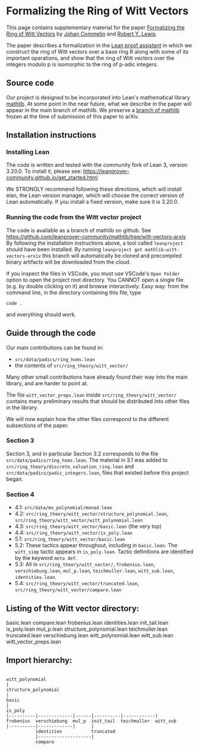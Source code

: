 # Formalizing the Ring of Witt Vectors

This page contains supplementary material for the paper
[Formalizing the Ring of Witt Vectors]()
by [Johan Commelin](https://math.commelin.net/) and [Robert Y. Lewis](https://robertylewis.com).

The paper describes a formalization in the
[Lean proof assistant](https://leanprover.github.io)
in which we construct the ring of Witt vectors over a base ring R
along with some of its important operations,
and show that the ring of Witt vectors over the integers modulo p
is isomorphic to the ring of p-adic integers.

## Source code

Our project is designed to be incorporated into Lean's mathematical library
[mathlib](https://github.com/leanprover-community/mathlib).
At some point in the near future, what we describe in the paper
will appear in the main branch of mathlib.
We preserve a [branch of mathlib]()
frozen at the time of submission of this paper to arXiv.

## Installation instructions

### Installing Lean

The code is written and tested with the community fork of Lean 3, version 3.20.0.
To install it, please see: https://leanprover-community.github.io/get_started.html

We STRONGLY recommend following these directions, which will install elan,
the Lean version manager, which will choose the correct version of Lean automatically.
If you install a fixed version, make sure it is 3.20.0.

### Running the code from the Witt vector project

The code is available as a branch of mathlib on github.
See https://github.com/leanprover-community/mathlib/tree/witt-vectors-arxiv
By following the installation instructions above,
a tool called `leanproject` should have been installed.
By running `leanproject get mathlib:witt-vectors-arxiv` this branch will automatically be cloned
and precompiled binary artifacts will be downloaded from the cloud.

If you inspect the files in VSCode, you must use VSCode's `Open Folder` option
to open the project root directory.
You CANNOT open a single file (e.g. by double clicking on it) and browse interactively.
Easy way: from the command line, in the directory containing this file, type

    code .

and everything should work.

## Guide through the code

Our main contributions can be found in:

* `src/data/padics/ring_homs.lean`
* the contents of `src/ring_theory/witt_vector/`

Many other small contributions have already found their way into the main library,
and are harder to point at.

The file `witt_vector_preps.lean` inside `src/ring_theory/witt_vector/`
contains many preliminary results that should be distributed into other files in the library.

We will now explain how the other files correspond to the different subsections of the paper.

### Section 3

Section 3, and in particular Section 3.2 corresponds to the file `src/data/padics/ring_homs.lean`.
The material in 3.1 was added to `src/ring_theory/discrete_valuation_ring.lean` and
`src/data/padics/padic_integers.lean`, files that existed before this project began.

### Section 4

* 4.1: `src/data/mv_polynomial/monad.lean`
* 4.2: `src/ring_theory/witt_vector/structure_polynomial.lean`,
       `src/ring_theory/witt_vector/witt_polynomial.lean`
* 4.3: `src/ring_theory/witt_vector/basic.lean` (the very top)
* 4.4: `src/ring_theory/witt_vector/is_poly.lean`
* 5.1: `src/ring_theory/witt_vector/basic.lean`
* 5.2: These tactics appear throughout, including in `basic.lean`.
       The `witt_simp` tactic appears in `is_poly.lean`.
       Tactic definitions are identified by the keyword `meta def`.
* 5.3: All in `src/ring_theory/witt_vector/`, `frobenius.lean`, `verschiebung.lean`, `mul_p.lean`,
       `teichmuller.lean`, `witt_sub.lean`, `identities.lean`.
* 5.4: `src/ring_theory/witt_vector/truncated.lean`, `src/ring_theory/witt_vector/compare.lean`

## Listing of the Witt vector directory:

basic.lean
compare.lean
frobenius.lean
identities.lean
init_tail.lean
is_poly.lean
mul_p.lean
structure_polynomial.lean
teichmuller.lean
truncated.lean
verschiebung.lean
witt_polynomial.lean
witt_sub.lean
witt_vector_preps.lean

## Import hierarchy:

```text

witt_polynomial
|
structure_polynomial
|
basic
|
is_poly
|----------|-------------|------|----------|------------|
frobenius  verschiebung  mul_p  init_tail  teichmuller  witt_sub
|----------|-------------|      |
           identities           truncated
           |--------------------|
           compare

```